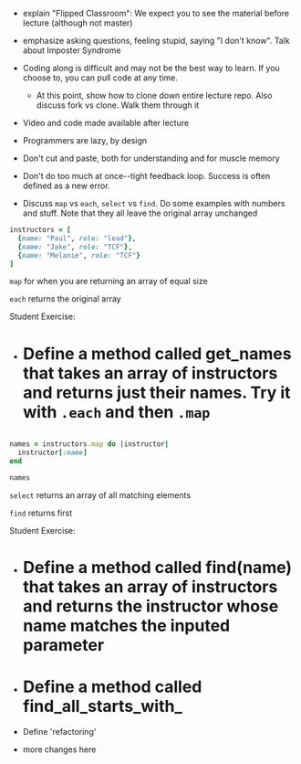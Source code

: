 - explain "Flipped Classroom":  We expect you to see the material before lecture (although not master)

- emphasize asking questions, feeling stupid, saying "I don't know".  Talk about Imposter Syndrome

- Coding along is difficult and may not be the best way to learn.  If you choose to, you can pull code at any time.

  - At this point, show how to clone down entire lecture repo.  Also discuss fork vs clone.  Walk them through it

- Video and code made available after lecture

- Programmers are lazy, by design

- Don't cut and paste, both for understanding and for muscle memory

- Don't do too much at once--tight feedback loop.  Success is often defined as a new error.


- Discuss `map` vs `each`, `select` vs `find`.  Do some examples with numbers and stuff.  Note that they all leave the original array unchanged

```rb
instructors = [
  {name: "Paul", role: "lead"},
  {name: "Jake", role: "TCF"},
  {name: "Melanie", role: "TCF"}
]
```
`map` for when you are returning an array of equal size

`each` returns the original array

Student Exercise:  
- # Define a method called get_names that takes an array of instructors and returns just their names.  Try it with `.each` and then `.map`

```rb

names = instructors.map do |instructor|
  instructor[:name]
end

names
```


`select` returns an array of all matching elements

`find` returns first

Student Exercise:  
- # Define a method called find(name) that takes an array of instructors and returns the instructor whose name matches the inputed parameter
- # Define a method called  find_all_starts_with_

- Define 'refactoring'


- more changes here